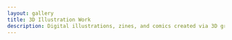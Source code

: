 ```yaml
---
layout: gallery
title: 3D Illustration Work
description: Digital illustrations, zines, and comics created via 3D graphics and animation software.
---
```

	
